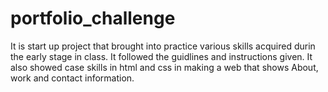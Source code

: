 # portfolio_challenge
It is start up project that brought into practice various skills acquired durin the early stage in class.
It followed the guidlines and instructions given.
It also showed case skills in html and css in making a web that shows About, work and contact information.